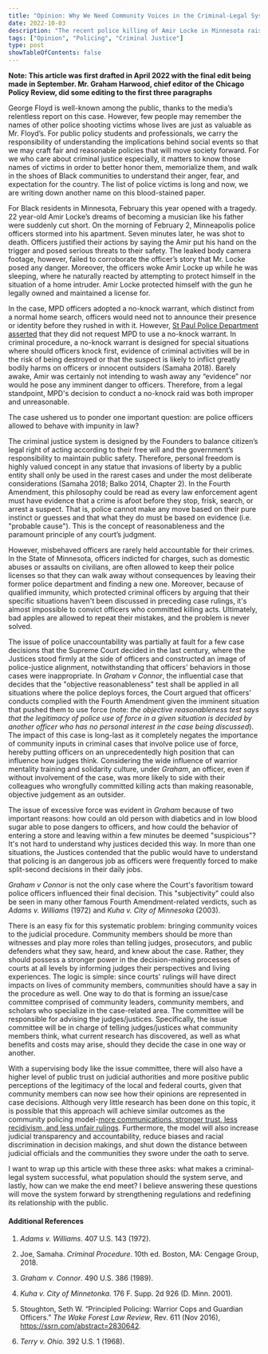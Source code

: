 ```yaml
---
title: "Opinion: Why We Need Community Voices in the Criminal-Legal System"
date: 2022-10-03
description: "The recent police killing of Amir Locke in Minnesota raised an alarm on how officers should use force: can officers break into one's home in a no-knock style without a probable cause supporting the imminent necessity of such action? As reflected in many SCOTUS cases, I am arguing there is a clear trend of lacking and ignoring community voices in the judicial system, which fosters unaccountable judicial policies that makes officers who committed crimes walk away without consequences."
tags: ["Opinion", "Policing", "Criminal Justice"]
type: post
showTableOfContents: false
---
```


**Note: This article was first drafted in April 2022 with the final edit being made in September. Mr. Graham Harwood, chief editor of the Chicago Policy Review, did some editing to the first three paragraphs**


George Floyd is well-known among the public, thanks to the media’s relentless report on this case. However, few people may remember the names of other police shooting victims whose lives are just as valuable as Mr. Floyd’s. For public policy students and professionals, we carry the responsibility of understanding the implications behind social events so that we may craft fair and reasonable policies that will move society forward. For we who care about criminal justice especially, it matters to know those names of victims in order to better honor them, memorialize them, and walk in the shoes of Black communities to understand their anger, fear, and expectation for the country. The list of police victims is long and now, we are writing down another name on this blood-stained paper.   

For Black residents in Minnesota, February this year opened with a tragedy. 22 year-old Amir Locke’s dreams of becoming a musician like his father were suddenly cut short. On the morning of February 2, Minneapolis police officers stormed into his apartment. Seven minutes later, he was shot to death. Officers justified their actions by saying the Amir put his hand on the trigger and posed serious threats to their safety. The leaked body camera footage, however, failed to corroborate the officer’s story that Mr. Locke posed any danger. Moreover, the officers woke Amir Locke up while he was sleeping, where he naturally reacted by attempting to protect himself in the situation of a home intruder. Amir Locke protected himself with the gun he legally owned and maintained a license for. 

In the case, MPD officers adopted a no-knock warrant, which distinct from a normal home search, officers would need not to announce their presence or identity before they rushed in with it. However, [St Paul Police Department asserted](https://www.kare11.com/article/news/local/st-paul-police-did-not-request-a-no-knock-warrant-in-mpd-death-of-amir-locke/89-ec17a0dd-dc30-4553-a29f-b474bf37237f) that they did not request MPD to use a no-knock warrant. In criminal procedure, a no-knock warrant is designed for special situations where should officers knock first, evidence of criminal activities will be in the risk of being destroyed or that the suspect is likely to inflict greatly bodily harms on officers or innocent outsiders (Samaha 2018). Barely awake, Amir was certainly not intending to wash away any “evidence” nor would he pose any imminent danger to officers. Therefore, from a legal standpoint, MPD's decision to conduct a no-knock raid was both improper and unreasonable. 

The case ushered us to ponder one important question: are police officers allowed to behave with impunity in law?

The criminal justice system is designed by the Founders to balance citizen’s legal right of acting according to their free will and the government’s responsibility to maintain public safety. Therefore, personal freedom is highly valued concept in any statue that invasions of liberty by a public entity shall only be used in the rarest cases and under the most deliberate considerations (Samaha 2018; Balko 2014, Chapter 2). In the Fourth Amendment, this philosophy could be read as every law enforcement agent must have evidence that a crime is afoot before they stop, frisk, search, or arrest a suspect. That is, police cannot make any move based on their pure instinct or guesses and that what they do must be based on evidence (i.e. "probable cause"). This is the concept of reasonableness and the paramount principle of any court’s judgment.  

However, misbehaved officers are rarely held accountable for their crimes. In the State of Minnesota, officers indicted for charges, such as domestic abuses or assaults on civilians, are often allowed to keep their police licenses so that they can walk away without consequences by leaving their former police department and finding a new one. Moreover, because of qualified immunity, which protected criminal officers by arguing that their specific situations haven't been discussed in preceding case rulings, it's almost impossible to convict officers who committed killing acts. Ultimately, bad apples are allowed to repeat their mistakes, and the problem is never solved.  

The issue of police unaccountability was partially at fault for a few case decisions that the Supreme Court decided in the last century, where the Justices stood firmly at the side of officers and constructed an image of police-justice alignment, notwithstanding that officers' behaviors in those cases were inappropriate. In *Graham v Connor*, the influential case that decides that the "objective reasonableness" test shall be applied in all situations where the police deploys forces, the Court argued that officers' conducts complied with the Fourth Amendment given the imminent situation that pushed them to use force (note: *the objective reasonableness test says that the legitimacy of police use of force in a given situation is decided by another officer who has no personal interest in the case being discussed*). The impact of this case is long-last as it completely negates the importance of community inputs in criminal cases that involve police use of force, hereby putting officers on an unprecedentedly high position that can influence how judges think. Considering the wide influence of warrior mentality training and solidarity culture, under *Graham*, an officer, even if without involvement of the case, was more likely to side with their colleagues who wrongfully committed killing acts than making reasonable, objective judgement as an outsider.    

The issue of excessive force was evident in *Graham* because of two important reasons: how could an old person with diabetics and in low blood sugar able to pose dangers to officers, and how could the behavior of entering a store and leaving within a few minutes be deemed "suspicious"? It's not hard to understand why justices decided this way. In more than one situations, the Justices contended that the public would have to understand that policing is an dangerous job as officers were frequently forced to make split-second decisions in their daily jobs.           

*Graham v Connor* is not the only case where the Court's favoritism toward police officers influenced their final decision. This "subjectivity" could also be seen in many other famous Fourth Amendment-related verdicts, such as *Adams v. Williams* (1972) and *Kuha v. City of Minnesoka* (2003).  

There is an easy fix for this systematic problem: bringing community voices to the judicial procedure. Community members should be more than witnesses and play more roles than telling judges, prosecutors, and public defenders what they saw, heard, and knew about the case. Rather, they should possess a stronger power in the decision-making processes of courts at all levels by informing judges their perspectives and living experiences. The logic is simple: since courts' rulings will have direct impacts on lives of community members, communities should have a say in the procedure as well. One way to do that is forming an issue/case committee comprised of community leaders, community members, and scholars who specialize in the case-related area. The committee will be responsible for advising the judges/justices. Specifically, the issue committee will be in charge  of telling judges/justices what community members think, what current research has discovered, as well as what benefits and costs may arise, should they decide the case in one way or another. 

With a supervising body like the issue committee, there will also have a higher level of public trust on judicial authorities and more positive public perceptions of the legitimacy of the local and federal courts, given that community members can now see how their opinions are represented in case decisions. Although very little research has been done on this topic, it is possible that this approach will achieve similar outcomes as the community policing model-[more communications, stronger trust, less recidivism, and less unfair rulings](https://www.urban.org/sites/default/files/publication/100705/learning_to_build_police-community_trust_3.pdf). Furthermore, the model will also increase judicial transparency and accountability, reduce biases and racial discrimination in decision makings, and shut down the distance between judicial officials and the communities they swore under the oath to serve.         

I want to wrap up this article with these three asks: what makes a criminal-legal system successful, what population should the system serve, and lastly, how can we make the end meet? I believe answering these questions will move the system forward by strengthening regulations and redefining its relationship with the public.  


#### Additional References

<!--R markdown will auto-number the list from 1 regardless of the leading number --> 

1. *Adams v. Williams*. 407 U.S. 143 (1972).

1. Joe, Samaha. *Criminal Procedure*. 10th ed. Boston, MA: Cengage Group, 2018.

3. *Graham v. Connor*. 490 U.S. 386 (1989). 

3. *Kuha v. City of Minnetonka.* 176 F. Supp. 2d 926 (D. Minn. 2001).

4. Stoughton, Seth W. “Principled Policing: Warrior Cops and Guardian Officers.” *The Wake Forest Law Review*, Rev. 611 (Nov 2016), https://ssrn.com/abstract=2830642.

4. *Terry v. Ohio.* 392 U.S. 1 (1968).





